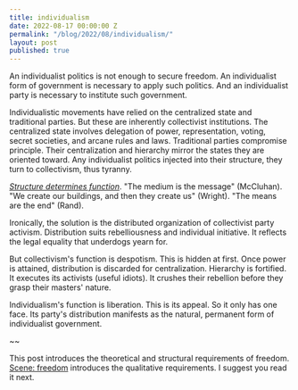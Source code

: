 ```yaml
---
title: individualism
date: 2022-08-17 00:00:00 Z
permalink: "/blog/2022/08/individualism/"
layout: post
published: true
---
```


An individualist politics is not enough to secure freedom. An individualist form of government is necessary to apply such politics. And an individualist party is necessary to institute such government.

Individualistic movements have relied on the centralized state and traditional parties. But these are inherently collectivist institutions. The centralized state involves delegation of power, representation, voting, secret societies, and arcane rules and laws. Traditional parties compromise principle. Their centralization and hierarchy mirror the states they are oriented toward. Any individualist politics injected into their structure, they turn to collectivism, thus tyranny. 

[_Structure determines function_](/hygiene/#capacity). "The medium is the message" (McCluhan). "We create our buildings, and then they create us" (Wright). "The means are the end" (Rand).

Ironically, the solution is the distributed organization of collectivist party activism. Distribution suits rebelliousness and individual initiative. It reflects the legal equality that underdogs yearn for.

But collectivism's function is despotism. This is hidden at first. Once power is attained, distribution is discarded for centralization. Hierarchy is fortified. It executes its activists (useful idiots). It crushes their rebellion before they grasp their masters' nature.

Individualism's function is liberation. This is its appeal. So it only has one face. Its party's distribution manifests as the natural, permanent form of individualist government.

~~

This post introduces the theoretical and structural requirements of freedom. [Scene: freedom](/blog/2020/11/scene-freedom/) introduces the qualitative requirements. I suggest you read it next. 
